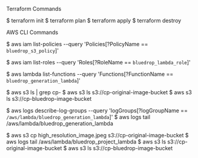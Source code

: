 Terraform Commands

$ terraform init
$ terraform plan
$ terraform apply
$ terraform destroy

AWS CLI Commands

$ aws iam list-policies --query 'Policies[?PolicyName == `bluedrop_s3_policy`]'

$ aws iam list-roles --query 'Roles[?RoleName == `bluedrop_lambda_role`]'

$ aws lambda list-functions --query 'Functions[?FunctionName == `bluedrop_generation_lambda`]'

$ aws s3 ls | grep cp-
$ aws s3 ls s3://cp-original-image-bucket
$ aws s3 ls s3://cp-bluedrop-image-bucket

$ aws logs describe-log-groups --query 'logGroups[?logGroupName == `/aws/lambda/bluedrop_generation_lambda`]'
$ aws logs tail /aws/lambda/bluedrop_generation_lambda

$ aws s3 cp high_resolution_image.jpeg s3://cp-original-image-bucket
$ aws logs tail /aws/lambda/bluedrop_project_lambda
$ aws s3 ls s3://cp-original-image-bucket
$ aws s3 ls s3://cp-bluedrop-image-bucket

